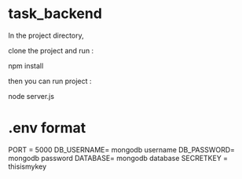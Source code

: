# task_backend

In the project directory, 

clone the project and run : 

npm install

then you can run project :

node server.js

# .env format 
PORT = 5000
DB_USERNAME=  mongodb username
DB_PASSWORD=  mongodb password
DATABASE= mongodb database
SECRETKEY = thisismykey

